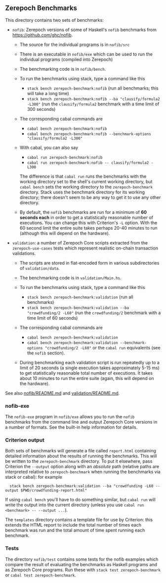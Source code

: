 ## Zerepoch Benchmarks

This directory contains two sets of benchmarks:

* `nofib`: Zerepoch versions of some of Haskell's `nofib` benchmarks from https://github.com/ghc/nofib.

   * The source for the individual programs is in `nofib/src`
   * There is an executable in `nofib/exe` which can be used to run the individual programs (compiled into Zerepoch)
   * The benchmarking code is in `nofib/bench`.

   * To run the benchmarks using stack, type a command like this
       * `stack bench zerepoch-benchmark:nofib` (run all benchmarks; this will take a long time)
       * `stack bench zerepoch-benchmark:nofib --ba "clausify/formula2 -L300"` (run the `clausify/formula2`
          benchmark with a time limit of 300 seconds)

   * The corresponding cabal commands are
       * `cabal bench zerepoch-benchmark:nofib`
       * `cabal bench zerepoch-benchmark:nofib --benchmark-options "clausify/formula2 -L300"`

   * With cabal, you can also say
       * `cabal run zerepoch-benchmark:nofib`
       * `cabal run zerepoch-benchmark:nofib -- clausify/formula2 -L300`

     The difference is that `cabal run` runs the benchmarks with the working directory
     set to the shell's current working directory, but `cabal bench` sets the working directory
     to the `zerepoch-benchmark` directory.  Stack uses the benchmark directory for its
     working directory; there doesn't seem to be any way to get it to use any other directory.

   * By default, the `nofib` benchmarks are run for a minimum of **60 seconds
     each** in order to get a statistically reasonable number of executions.
     You can change this with Criterion's `-L` option.  With the 60 second limit
     the entire suite takes perhaps 20-40 minutes to run (although this will
     depend on the hardware).

* `validation`:  a number of Zerepoch Core scripts extracted from the `zerepoch-use-cases` tests which represent realistic on-chain
   transaction validations.

   * The scripts are stored in flat-encoded form in various subdirectories of `validation/data`.

   * The benchmarking code is in `validation/Main.hs`.

   * To run the benchmarks using stack, type a command like this
       * `stack bench zerepoch-benchmark:validation` (run all benchmarks)
       * `stack bench zerepoch-benchmark:validation --ba "crowdfunding/2 -L60"` (run the `crowdfunding/2`
           benchmark with a time limit of 60 seconds)

   * The corresponding cabal commands are
       * `cabal bench zerepoch-benchmark:validation`
       * `cabal bench zerepoch-benchmark:validation --benchmark-options "crowdfunding/2 -L60"`
     or the `cabal run` equivalents (see the `nofib` section).

   * During benchmarking each validation script is run repeatedly up to a limit
     of 20 seconds (a single execution takes approximately 5-15 ms) to get
     statistically reasonable total number of executions.  It takes about 10
     minutes to run the entire suite (again, this will depend on the hardware).

See also [nofib/README.md](./nofib/README.md) and [validation/README.md](./validation/README.md).

### nofib-exe
The `nofib-exe` program in `nofib/exe` allows you to run the `nofib` benchmarks from the command line and
output Zerepoch Core versions in a number of formats.  See the built-in help information
for details.

### Criterion output

Both sets of benchmarks will generate a file called `report.html` containing
detailed information about the results of running the benchmarks. This will be
written to the `zerepoch-benchmark` directory.  To put it elsewhere, pass
Criterion the `--output` option along with an *absolute* path (relative paths
are interpreted relative to `zerepoch-benchmark` when running the benchmarks via
stack or cabal): for example

```
  stack bench zerepoch-benchmark:validation --ba "crowdfunding -L60 --output $PWD/crowdfunding-report.html"
```

If using `cabal bench` you'll have to do something similar, but `cabal run` will write the output into
the current directory (unless you use `cabal run <benchmark> -- --output ...`).

The `templates` directory contains a template file for use by Criterion: this extends
the HTML report to include the total number of times each benchmark was run and the
total amount of time spent running each benchmark.

### Tests

The directory `nofib/test` contains some tests for the nofib examples which
compare the result of evaluating the benchmarks as Haskell programs and as
Zerepoch Core programs.  Run these with `stack test zerepoch-benchmark` or
`cabal test zerepoch-benchmark`.